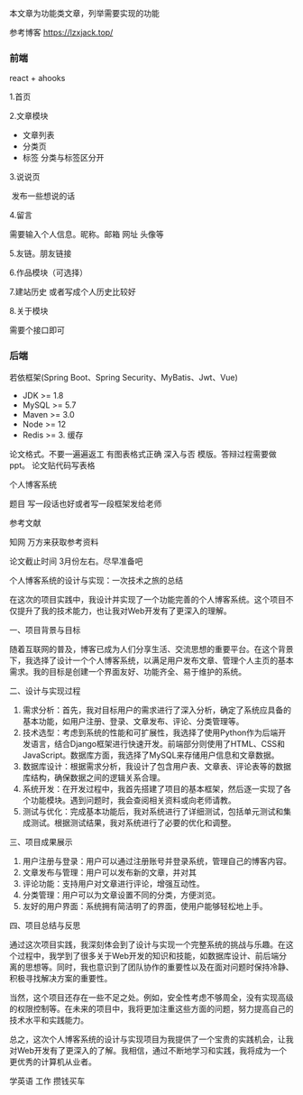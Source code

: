 



本文章为功能类文章，列举需要实现的功能

参考博客 https://lzxjack.top/

### 前端

react  + ahooks

1.首页

2.文章模块

- 文章列表
- 分类页
- 标签   分类与标签区分开

3.说说页

​	发布一些想说的话

4.留言 

 需要输入个人信息。昵称。邮箱 网址 头像等

5.友链。朋友链接

6.作品模块（可选择）

7.建站历史 或者写成个人历史比较好

8.关于模块

需要个接口即可

### 后端

若依框架(Spring Boot、Spring Security、MyBatis、Jwt、Vue)

- JDK >= 1.8
- MySQL >= 5.7
- Maven >= 3.0
- Node >= 12
- Redis >= 3. 缓存









论文格式。不要一遍遍返工 有图表格式正确 深入与否 模版。答辩过程需要做ppt。 论文贴代码写表格





个人博客系统





题目  写一段话也好或者写一段框架发给老师

参考文献

知网 万方来获取参考资料

论文截止时间 3月份左右。尽早准备吧







个人博客系统的设计与实现：一次技术之旅的总结

在这次的项目实践中，我设计并实现了一个功能完善的个人博客系统。这个项目不仅提升了我的技术能力，也让我对Web开发有了更深入的理解。

一、项目背景与目标

随着互联网的普及，博客已成为人们分享生活、交流思想的重要平台。在这个背景下，我选择了设计一个个人博客系统，以满足用户发布文章、管理个人主页的基本需求。我的目标是创建一个界面友好、功能齐全、易于维护的系统。

二、设计与实现过程

1. 需求分析：首先，我对目标用户的需求进行了深入分析，确定了系统应具备的基本功能，如用户注册、登录、文章发布、评论、分类管理等。
2. 技术选型：考虑到系统的性能和可扩展性，我选择了使用Python作为后端开发语言，结合Django框架进行快速开发。前端部分则使用了HTML、CSS和JavaScript。数据库方面，我选择了MySQL来存储用户信息和文章数据。
3. 数据库设计：根据需求分析，我设计了包含用户表、文章表、评论表等的数据库结构，确保数据之间的逻辑关系合理。
4. 系统开发：在开发过程中，我首先搭建了项目的基本框架，然后逐一实现了各个功能模块。遇到问题时，我会查阅相关资料或向老师请教。
5. 测试与优化：完成基本功能后，我对系统进行了详细测试，包括单元测试和集成测试。根据测试结果，我对系统进行了必要的优化和调整。

三、项目成果展示

1. 用户注册与登录：用户可以通过注册账号并登录系统，管理自己的博客内容。
2. 文章发布与管理：用户可以发布新的文章，并对其
3. 评论功能：支持用户对文章进行评论，增强互动性。
4. 分类管理：用户可以为文章设置不同的分类，方便浏览。
5. 友好的用户界面：系统拥有简洁明了的界面，使用户能够轻松地上手。

四、项目总结与反思

通过这次项目实践，我深刻体会到了设计与实现一个完整系统的挑战与乐趣。在这个过程中，我学到了很多关于Web开发的知识和技能，如数据库设计、前后端分离的思想等。同时，我也意识到了团队协作的重要性以及在面对问题时保持冷静、积极寻找解决方案的重要性。

当然，这个项目还存在一些不足之处。例如，安全性考虑不够周全，没有实现高级的权限控制等。在未来的项目中，我将更加注重这些方面的问题，努力提高自己的技术水平和实践能力。

总之，这次个人博客系统的设计与实现项目为我提供了一个宝贵的实践机会，让我对Web开发有了更深入的了解。我相信，通过不断地学习和实践，我将成为一个更优秀的计算机从业者。





学英语 工作 攒钱买车
